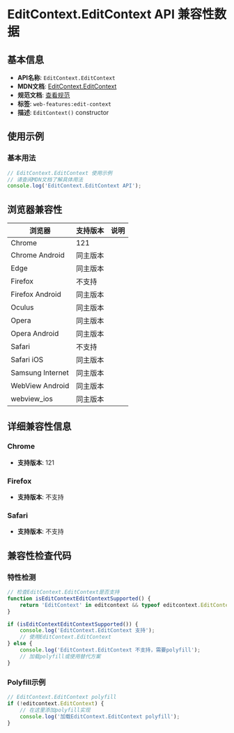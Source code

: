 # EditContext.EditContext API 兼容性数据

## 基本信息

- **API名称**: `EditContext.EditContext`
- **MDN文档**: [EditContext.EditContext](https://developer.mozilla.org/docs/Web/API/EditContext/EditContext)
- **规范文档**: [查看规范](https://w3c.github.io/edit-context/#dom-editcontext-constructor)
- **标签**: `web-features:edit-context`
- **描述**: `EditContext()` constructor

## 使用示例

### 基本用法

```javascript
// EditContext.EditContext 使用示例
// 请查阅MDN文档了解具体用法
console.log('EditContext.EditContext API');
```

## 浏览器兼容性

| 浏览器 | 支持版本 | 说明 |
|--------|----------|------|
| Chrome | 121 |  |
| Chrome Android | 同主版本 |  |
| Edge | 同主版本 |  |
| Firefox | 不支持 |  |
| Firefox Android | 同主版本 |  |
| Oculus | 同主版本 |  |
| Opera | 同主版本 |  |
| Opera Android | 同主版本 |  |
| Safari | 不支持 |  |
| Safari iOS | 同主版本 |  |
| Samsung Internet | 同主版本 |  |
| WebView Android | 同主版本 |  |
| webview_ios | 同主版本 |  |

## 详细兼容性信息

### Chrome

- **支持版本**: 121

### Firefox

- **支持版本**: 不支持

### Safari

- **支持版本**: 不支持

## 兼容性检查代码

### 特性检测

```javascript
// 检查EditContext.EditContext是否支持
function isEditContextEditContextSupported() {
    return 'EditContext' in editcontext && typeof editcontext.EditContext === 'function';
}

if (isEditContextEditContextSupported()) {
    console.log('EditContext.EditContext 支持');
    // 使用EditContext.EditContext
} else {
    console.log('EditContext.EditContext 不支持，需要polyfill');
    // 加载polyfill或使用替代方案
}
```

### Polyfill示例

```javascript
// EditContext.EditContext polyfill
if (!editcontext.EditContext) {
    // 在这里添加polyfill实现
    console.log('加载EditContext.EditContext polyfill');
}
```

